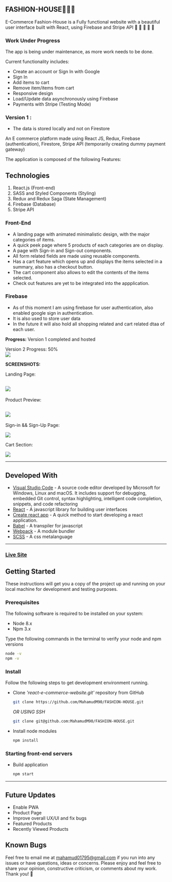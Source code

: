 
## FASHION-HOUSE👚👖👔

E-Commerce Fashion-House is a Fully functional website with a beautiful user interface built with React, using Firebase and Stripe API 👔 👕 👚 👛 👜


### Work Under Progress
The app is being under maintenance, as more work needs to be done.

Current functionality includes:

- Create an account or Sign In with Google
- Sign In
- Add items to cart
- Remove item/items from cart
- Responsive design
- Load/Update data asynchronously using Firebase
- Payments with Stripe (Testing Mode)

### Version 1 :
* The data is stored locally and not on Firestore

An E commerce platform made using React JS, Redux, Firebase (authentication), Firestore, Stripe API (temporarily creating dummy payment gateway)

The application is composed of the following Features:


## Technologies

1. React.js (Front-end)
2. SASS and Styled Components (Styling)
3. Redux and Redux Saga (State Management)
5. Firebase (Database)
6. Stripe API

### Front-End
* A landing page with animated minimalistic design, with the major categories of items.
* A quick peek page where 5 products of each categories are on display.
* A page with Sign-in and Sign-out components.
* All form related fields are made using reusable components.
* Has a cart feature which opens up and displays the items selected in a summary, also has a checkout button.
* The cart component also allows to edit the contents of the items selected.
* Check out features are yet to be integrated into the appplication. 


### Firebase

* As of this moment I am using firebase for user authentication, also enabled google sign in authentication.
* It is also used to store user data 
* In the future it will also hold all shopping related and cart related dtaa of each user.

**Progress:**
Version 1 completed and hosted

Version 2 Progress: 50%
<br/>
![](src/assets/progressbar.png)


**SCREENSHOTS:**

Landing Page:

![](src/assets/main-screen.png)
---
Product Preview:

![](src/assets/preview-page.png)
---
Sign-in && Sign-Up Page:

![](src/assets/signinup.png)

Cart Section:

![](src/assets/cart.png)

---

## Developed With

* [Visual Studio Code](https://code.visualstudio.com/) - A source code editor developed by Microsoft for Windows, Linux and macOS. It includes support for debugging, embedded Git control, syntax highlighting, intelligent code completion, snippets, and code refactoring
* [React](https://reactjs.org/) - A javascript library for building user interfaces
* [Create react app](https://create-react-app.dev/) - A quick method to start developing a react application.
* [Babel](https://babeljs.io/) - A transpiler for javascript
* [Webpack](https://webpack.js.org/) - A module bundler
* [SCSS](http://sass-lang.com/) - A css metalanguage

---
 ###    [Live Site](https://ak-clothing-attempt-two.herokuapp.com/)

## Getting Started

These instructions will get you a copy of the project up and running on your local machine for development and testing purposes.

### Prerequisites

The following software is required to be installed on your system:

* Node 8.x
* Npm 3.x

Type the following commands in the terminal to verify your node and npm versions

```bash
node -v
npm -v
```

### Install

Follow the following steps to get development environment running.

* Clone _'react-e-commerce-website.git'_ repository from GitHub

  ```bash
  git clone https://github.com/MahamudM90/FASHION-HOUSE.git
  ```

   _OR USING SSH_

  ```bash
  git clone git@github.com:MahamudM90/FASHION-HOUSE.git
  ```

* Install node modules

   ```bash
   npm install
   ```


### Starting front-end servers

* Build application

  ```bash
  npm start
  ```
---

## Future Updates

- Enable PWA
- Product Page
- Improve overall UX/UI and fix bugs
- Featured Products
- Recently Viewed Products

## Known Bugs

Feel free to email me at mahamud01795@gmail.com if you run into any issues or have questions, ideas or concerns. Please enjoy
and feel free to share your opinion, constructive criticism, or comments about my work. Thank you! 🙂
